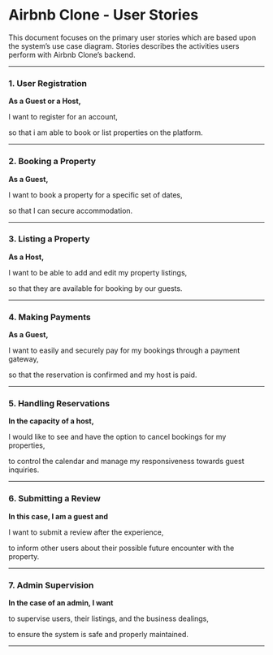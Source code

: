 # Airbnb Clone - User Stories

This document focuses on the primary user stories which are based upon the system’s use case diagram. Stories describes the activities users perform with Airbnb Clone’s backend.  

---  
  
### 1. User Registration  
  
**As a Guest or a Host,**  

I want to register for an account,  

so that i am able to book or list properties on the platform.  

---  

### 2. Booking a Property  

**As a Guest,**  

I want to book a property for a specific set of dates,  

so that I can secure accommodation.  
  
---  
  
### 3. Listing a Property  

**As a Host,**  

I want to be able to add and edit my property listings,  

so that they are available for booking by our guests.  

---  
   
### 4. Making Payments  
  
**As a Guest,**  
  
I want to easily and securely pay for my bookings through a payment gateway,  

so that the reservation is confirmed and my host is paid.

---

### 5. Handling Reservations  

**In the capacity of a host,**  

I would like to see and have the option to cancel bookings for my properties,  

to control the calendar and manage my responsiveness towards guest inquiries.  

---

### 6. Submitting a Review  

**In this case, I am a guest and**  

I want to submit a review after the experience,  

to inform other users about their possible future encounter with the property.  

---

### 7. Admin Supervision  

**In the case of an admin, I want**  

to supervise users, their listings, and the business dealings,  

to ensure the system is safe and properly maintained.

---